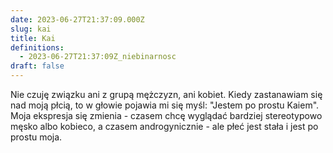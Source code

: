 ```yaml
---
date: 2023-06-27T21:37:09.000Z
slug: kai
title: Kai
definitions:
  - 2023-06-27T21:37:09Z_niebinarnosc
draft: false
---
```

Nie czuję związku ani z grupą mężczyzn, ani kobiet. Kiedy zastanawiam się nad moją płcią, to w głowie pojawia mi się myśl: "Jestem po prostu Kaiem". Moja ekspresja się zmienia - czasem chcę wyglądać bardziej stereotypowo męsko albo kobieco, a czasem androgynicznie - ale płeć jest stała i jest po prostu moja.